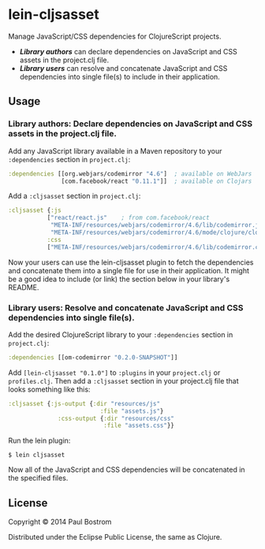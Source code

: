 # lein-cljsasset

Manage JavaScript/CSS dependencies for ClojureScript projects.

* _**Library authors**_ can declare dependencies on JavaScript and CSS assets in the project.clj file.
* _**Library users**_ can resolve and concatenate JavaScript and CSS dependencies into single file(s) to include in their application.

## Usage

### Library authors: Declare dependencies on JavaScript and CSS assets in the project.clj file.

Add any JavaScript library available in a Maven repository to your `:dependencies` section in `project.clj`:

```clj
:dependencies [[org.webjars/codemirror "4.6"]  ; available on WebJars
               [com.facebook/react "0.11.1"]]  ; available on Clojars
```

Add a `:cljsasset` section in `project.clj`:
```clj
:cljsasset {:js
           ["react/react.js"    ; from com.facebook/react
            "META-INF/resources/webjars/codemirror/4.6/lib/codemirror.js" ; from org.webjars/codemirror
            "META-INF/resources/webjars/codemirror/4.6/mode/clojure/clojure.js"]
           :css
           ["META-INF/resources/webjars/codemirror/4.6/lib/codemirror.css"]}
```

Now your users can use the lein-cljsasset plugin to fetch the dependencies and concatenate them into a single file for use in their application. It might be a good idea to include (or link) the section below in your library's README.

### Library users: Resolve and concatenate JavaScript and CSS dependencies into single file(s).

Add the desired ClojureScript library to your `:dependencies` section in `project.clj`:
```clj
:dependencies [[om-codemirror "0.2.0-SNAPSHOT"]]
```

Add `[lein-cljsasset "0.1.0"]` to `:plugins` in your `project.clj` or `profiles.clj`. Then add a `:cljsasset` section in your project.clj file that looks something like this:

```clj
:cljsasset {:js-output {:dir "resources/js"
                          :file "assets.js"}
              :css-output {:dir "resources/css"
                           :file "assets.css"}}
```
Run the lein plugin:

    $ lein cljsasset
    
Now all of the JavaScript and CSS dependencies will be concatenated in the specified files.

## License

Copyright © 2014 Paul Bostrom

Distributed under the Eclipse Public License, the same as Clojure.
